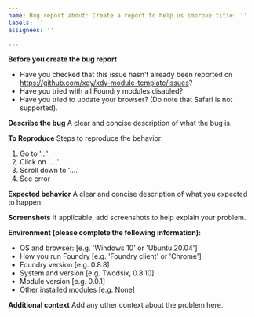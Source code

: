 ```yaml
---
name: Bug report about: Create a report to help us improve title: ''
labels: ''
assignees: ''

---
```


**Before you create the bug report**

* Have you checked that this issue hasn't already been reported on https://github.com/xdy/xdy-module-template/issues?
* Have you tried with all Foundry modules disabled?
* Have you tried to update your browser? (Do note that Safari is not supported).

**Describe the bug**
A clear and concise description of what the bug is.

**To Reproduce**
Steps to reproduce the behavior:

1. Go to '...'
2. Click on '....'
3. Scroll down to '....'
4. See error

**Expected behavior**
A clear and concise description of what you expected to happen.

**Screenshots**
If applicable, add screenshots to help explain your problem.

**Environment (please complete the following information):**

- OS and browser: [e.g. 'Windows 10' or 'Ubuntu 20.04']
- How you run Foundry [e.g. 'Foundry client' or 'Chrome']
- Foundry version [e.g. 0.8.8]
- System and version [e.g. Twodsix, 0.8.10]
- Module version [e.g. 0.0.1]
- Other installed modules [e.g. None]

**Additional context**
Add any other context about the problem here.
